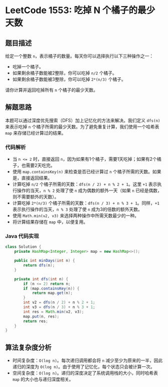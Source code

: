 # LeetCode 1553: 吃掉 N 个橘子的最少天数

## 题目描述
给定一个整数 `n`，表示橘子的数量。每天你可以选择执行以下三种操作之一：

- 吃掉一个橘子。
- 如果剩余橘子数能被2整除，你可以吃掉 `n/2` 个橘子。
- 如果剩余橘子数能被3整除，你可以吃掉 `2*(n/3)` 个橘子。

请你计算并返回吃掉所有 `n` 个橘子的最少天数。

## 解题思路
本题可以通过深度优先搜索（DFS）加上记忆化的方法来解决。我们定义 `dfs(n)` 来表示吃掉 `n` 个橘子所需的最少天数。为了避免重复计算，我们使用一个哈希表 `map` 来存储已经计算过的结果。

### 代码解析
- 当 `n <= 2` 时，直接返回 `n`，因为如果有1个橘子，需要1天吃掉；如果有2个橘子，也需要2天吃完。
- 使用 `map.containsKey(n)` 来检查是否已经计算过 `n` 个橘子所需的天数。如果是，直接返回结果。
- 计算吃掉 `n/2` 个橘子所需的天数：`dfs(n / 2) + n % 2 + 1`。这里 `+1` 表示执行操作的当天，`n % 2` 处理了使 `n` 成为偶数的额外一天（如果 `n` 已经是偶数，则不需要额外的天数）。
- 计算吃掉 `2*(n/3)` 个橘子所需的天数：`dfs(n / 3) + n % 3 + 1`。同样，`+1` 表示执行操作的当天，`n % 3` 处理了使 `n` 成为3的倍数的额外天数。
- 使用 `Math.min(v2, v3)` 来选择两种操作中所需天数最少的一种。
- 将计算结果存储在 `map` 中，以便复用。

### Java 代码实现
```java
class Solution {
    private HashMap<Integer, Integer> map = new HashMap<>();

    public int minDays(int n) {
        return dfs(n);
    }

    private int dfs(int n) {
        if (n <= 2) return n;
        if (map.containsKey(n)) {
            return map.get(n);
        }
        int v2 = dfs(n / 2) + n % 2 + 1;
        int v3 = dfs(n / 3) + n % 3 + 1;
        int res = Math.min(v2, v3);
        map.put(n, res);
        return res;
    }
}
```

## 算法复杂度分析
- 时间复杂度：`O(log n)`。每次递归调用都会将 `n` 减少至少为原来的一半，因此递归的深度为 `O(log n)`。由于使用了记忆化，每个状态只会被计算一次。
- 空间复杂度：`O(log n)`。递归的深度决定了系统调用栈的大小，同时哈希表 `map` 的大小也与递归深度相关。

